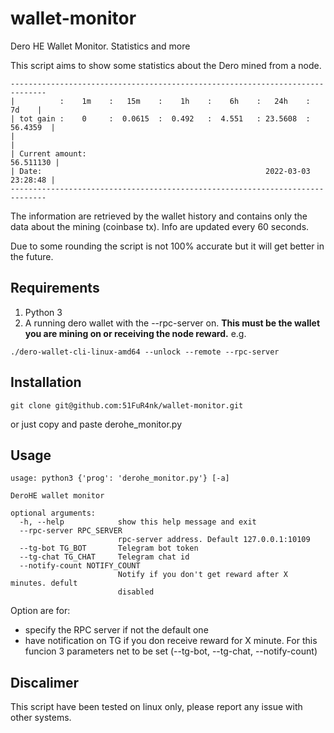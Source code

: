 # wallet-monitor
Dero HE Wallet Monitor. Statistics and more

This script aims to show some statistics about the Dero mined from a node.
```
------------------------------------------------------------------------------
|          :    1m    :   15m    :    1h    :    6h    :   24h    :    7d    |
| tot gain :    0     :  0.0615  :  0.492   :  4.551   : 23.5608  : 56.4359  |
|                                                                            |
| Current amount:                                                  56.511130 |
| Date:                                                  2022-03-03 23:28:48 |
------------------------------------------------------------------------------
```
The information are retrieved by the wallet history and contains only the data about the mining (coinbase tx).
Info are updated every 60 seconds.

Due to some rounding the script is not 100% accurate but it will get better in the future.


## Requirements

1. Python 3
2. A running dero wallet with the --rpc-server on. **This must be the wallet you are mining on or receiving the node reward.**
e.g.
```
./dero-wallet-cli-linux-amd64 --unlock --remote --rpc-server
```

## Installation
```
git clone git@github.com:51FuR4nk/wallet-monitor.git
```
or just copy and paste derohe_monitor.py

## Usage
```
usage: python3 {'prog': 'derohe_monitor.py'} [-a]

DeroHE wallet monitor

optional arguments:
  -h, --help            show this help message and exit
  --rpc-server RPC_SERVER
                        rpc-server address. Default 127.0.0.1:10109
  --tg-bot TG_BOT       Telegram bot token
  --tg-chat TG_CHAT     Telegram chat id
  --notify-count NOTIFY_COUNT
                        Notify if you don't get reward after X minutes. defult
                        disabled
```

Option are for:
- specify the RPC server if not the default one
- have notification on TG if you don receive reward for X minute. For this funcion 3 parameters net to be set (--tg-bot, --tg-chat, --notify-count)

## Discalimer

This script have been tested on linux only, please report any issue with other systems.
